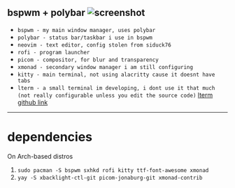 

bspwm + polybar
![screenshot](https://raw.githubusercontent.com/rogerpanza/bad-dotfiles/main/screenshot.png "screenshot")
---
- `bspwm - my main window manager, uses polybar`
- `polybar - status bar/taskbar i use in bspwm`
- `neovim - text editor, config stolen from siduck76`
- `rofi - program launcher`
- `picom - compositor, for blur and transparency`
- `xmonad - secondary window manager i am still configuring`
- `kitty - main terminal, not using alacritty cause it doesnt have tabs`
- `lterm - a small terminal im developing, i dont use it that much (not really configurable unless you edit the source code)` [lterm github link](https://github.com/rogerpanza/lterm)


---
# dependencies
On Arch-based distros
1. `sudo pacman -S bspwm sxhkd rofi kitty ttf-font-awesome xmonad` 
2. `yay -S xbacklight-ctl-git picom-jonaburg-git xmonad-contrib`

